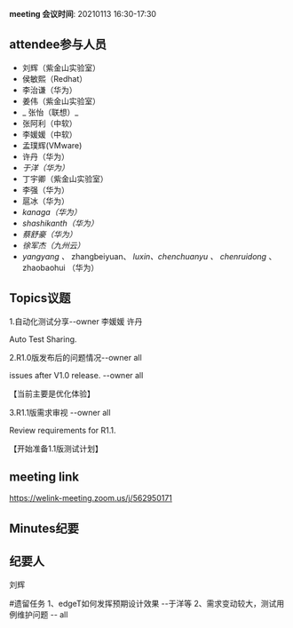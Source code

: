 **meeting 会议时间**: 20210113 16:30-17:30

## attendee参与人员
- 刘辉（紫金山实验室）
-  侯敏熙（Redhat） 
- 李治谦（华为） 
-  姜伟（紫金山实验室） 
- _ 张怡（联想）_ 
- 张阿利（中软）
- 李媛媛（中软）
- 孟璞辉(VMware) 
- 许丹（华为）
-  _于洋（华为）_   
-  丁宇卿（紫金山实验室）
-   李强（华为） 
-  扈冰（华为） 
-    _kanaga（华为）_  
-  _shashikanth（华为）_ 
-  _蔡舒豪（华为）_ 
-  _徐军杰（九州云）_ 
- _yangyang 、_ zhangbeiyuan、 _luxin、chenchuanyu 、_  _chenruidong_ 、 zhaobaohui   （华为）

## Topics议题

1.自动化测试分享--owner 李媛媛 许丹

Auto Test Sharing.


2.R1.0版发布后的问题情况--owner all

issues after V1.0 release. --owner all

【当前主要是优化体验】

3.R1.1版需求审视 --owner all

Review requirements for R1.1.

【开始准备1.1版测试计划】

## meeting link
https://welink-meeting.zoom.us/j/562950171

## Minutes纪要
## 纪要人
刘辉

#遗留任务
1、edgeT如何发挥预期设计效果 --于洋等
2、需求变动较大，测试用例维护问题 -- all
